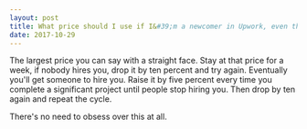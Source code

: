 ```yaml
---
layout: post
title: What price should I use if I&#39;m a newcomer in Upwork, even though I don&#39;t have experience in web?
date: 2017-10-29
---
```


<p>The largest price you can say with a straight face. Stay at that price for a week, if nobody hires you, drop it by ten percent and try again. Eventually you'll get someone to hire you. Raise it by five percent every time you complete a significant project until people stop hiring you. Then drop by ten again and repeat the cycle.</p><p>There's no need to obsess over this at all.</p>
